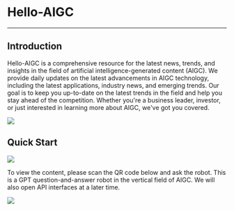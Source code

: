 # Hello-AIGC

-----------------------------------------


##  Introduction
Hello-AIGC is a comprehensive resource for the latest news, trends, and insights in the field of artificial intelligence-generated content (AIGC). We provide daily updates on the latest advancements in AIGC technology, including the latest applications, industry news, and emerging trends. Our goal is to keep you up-to-date on the latest trends in the field and help you stay ahead of the competition. Whether you're a business leader, investor, or just interested in learning more about AIGC, we've got you covered.



[comment]: <> ([![Link to a GIF picture]&#40;source/index1.gif&#41;]&#40;&#41;)



<p>
  <img src="https://foruda.gitee.com/images/1685413615304788816/81f3a841_6522093.png"/>
</p>

## Quick Start
<p>
  <img src="https://foruda.gitee.com/images/1687997567960962474/aef04a89_6522093.jpeg"/>
</p>
To view the content, please scan the QR code below and ask the robot. This is a GPT question-and-answer robot in the vertical field of AIGC. We will also open API interfaces at a later time.



[comment]: <> (## 目录)

[comment]: <> (| 周一 | 周二 | 周三 | 周四 | 周五 |)

[comment]: <> (| ------- | ----- | ------------ | ------ | --------- |)

[comment]: <> (| [第20230626期]&#40;content/HelloAIGC-20230626.md&#41; | [第20230627期]&#40;content/HelloAIGC-20230627.md&#41; | [第20230628期]&#40;content/HelloAIGC-20230628.md&#41; |  |   |)

[comment]: <> (| [第20230619期]&#40;content/HelloAIGC-20230619.md&#41; | [第20230620期]&#40;content/HelloAIGC-20230620.md&#41; | [第20230621期]&#40;content/HelloAIGC-20230621.md&#41; | 端午 |  [第20230625期]&#40;content/HelloAIGC-20230625.md&#41; |)

[comment]: <> (| [第20230612期]&#40;content/HelloAIGC-20230612.md&#41; | [第20230613期]&#40;content/HelloAIGC-20230613.md&#41; | [第20230614期]&#40;content/HelloAIGC-20230614.md&#41; | [第20230615期]&#40;content/HelloAIGC-20230615.md&#41; | [第20230616期]&#40;content/HelloAIGC-20230616.md&#41; |)

[comment]: <> (| [第20230605期]&#40;content/HelloAIGC-20230605.md&#41; | [第20230606期]&#40;content/HelloAIGC-20230606.md&#41; | [第20230607期]&#40;content/HelloAIGC-20230607.md&#41; | [第20230608期]&#40;content/HelloAIGC-20230608.md&#41; | [第20230609期]&#40;content/HelloAIGC-20230609.md&#41; |)

[comment]: <> (| [第20230529期]&#40;content/HelloAIGC-20230529.md&#41; | [第20230530期]&#40;content/HelloAIGC-20230530.md&#41; | [第20230531期]&#40;content/HelloAIGC-20230531.md&#41; | [第20230601期]&#40;content/HelloAIGC-20230601.md&#41; | [第20230602期]&#40;content/HelloAIGC-20230602.md&#41; |)

[comment]: <> (| |  |  |  |  [第20230526期]&#40;content/HelloAIGC-20230526.md&#41; |)



<p>

  <img src="https://foruda.gitee.com/images/1685410349936737076/524ad704_6522093.png"/>

</p>